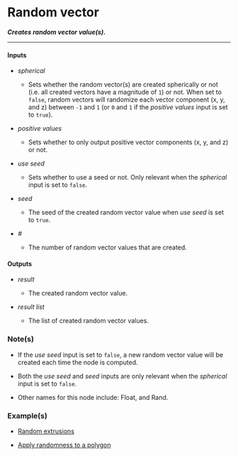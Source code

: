 # Random vector

**_Creates random vector value(s)._**

---


#### Inputs

* _spherical_

  * Sets whether the random vector(s) are created spherically or not (i.e. all created vectors have a magnitude of `1`) or not. When set to `false`, random vectors will randomize each vector component (x, y, and z) between `-1` and `1` (or `0` and `1` if  the _positive values_ input is set to `true`).

* _positive values_

  * Sets whether to only output positive vector components (x, y, and z) or not.

* _use seed_

  * Sets whether to use a seed or not. Only relevant when the _spherical_ input is set to `false`.

* _seed_

  * The seed of the created random vector value when _use seed_ is set to `true`.

* _#_

  * The number of random vector values that are created.


#### Outputs

* _result_

  * The created random vector value.

* _result list_

  * The list of created random vector values.


### Note(s)

* If the _use seed_ input is set to `false`, a new random vector value will be created each time the node is computed.

* Both the _use seed_ and _seed_ inputs are only relevant when the _spherical_ input is set to `false`.

* Other names for this node include: Float, and Rand.


### Example(s)

* <a href="https://creator.trimble.com/graph?assetURI=whp:3073725a-f83e-4600-8aa5-b9aa2d2c9ad7&version=latest" target="_blank">Random extrusions</a>

* <a href="https://creator.trimble.com/graph?assetURI=whp:6a178694-e766-4a99-920b-85298a585ae0&version=latest" target="_blank">Apply randomness to a polygon</a>
